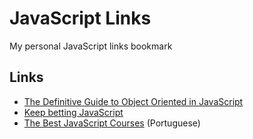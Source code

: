# JavaScript Links

My personal JavaScript links bookmark

## Links

- [The Definitive Guide to Object Oriented in JavaScript](http://www.objectplayground.com)
- [Keep betting JavaScript](https://youtu.be/ixzK0jqLO70)
- [The Best JavaScript Courses](https://braziljs.org/blog/os-melhores-cursos-online-para-aprender-javascript/) (Portuguese)
